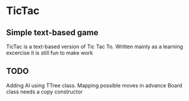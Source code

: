 TicTac
======

Simple text-based game
----------------------

TicTac is a text-based version of Tic Tac To. Written mainly as a learning excercise it is still fun to make work

TODO
----

Adding AI using TTree class. Mapping possible moves in advance
Board class needs a copy constructor